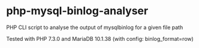 # php-mysql-binlog-analyser
PHP CLI script to analyse the output of mysqlbinlog for a given file path

Tested with PHP 7.3.0 and MariaDB 10.1.38 (with config: binlog_format=row)
